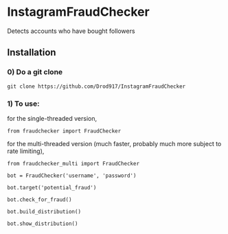 # InstagramFraudChecker
Detects accounts who have bought followers

## Installation

### 0) Do a git clone
```
git clone https://github.com/Drod917/InstagramFraudChecker
```

### 1) To use:
for the single-threaded version,

```
from fraudchecker import FraudChecker
```

for the multi-threaded version (much faster, probably much more subject to rate limiting),

```
from fraudchecker_multi import FraudChecker
```


```
bot = FraudChecker('username', 'password')

bot.target('potential_fraud')

bot.check_for_fraud()

bot.build_distribution()

bot.show_distribution()
```
